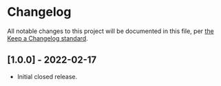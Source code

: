 # Changelog

All notable changes to this project will be documented in this file, per [the Keep a Changelog standard](http://keepachangelog.com/).


## [1.0.0] - 2022-02-17
- Initial closed release.